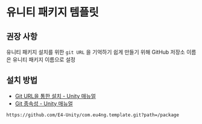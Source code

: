 # 유니티 패키지 템플릿

## 권장 사항

유니티 패키지 설치를 위한 `git URL` 을 기억하기 쉽게 만들기 위해 GitHub 저장소 이름은 유니티 패키지 이름으로 설정

## 설치 방법

- [Git URL을 통한 설치 - Unity 매뉴얼](https://docs.unity3d.com/kr/2021.3/Manual/upm-ui-giturl.html)
- [Git 종속성 - Unity 매뉴얼](https://docs.unity3d.com/kr/2021.3/Manual/upm-git.html)

```
https://github.com/E4-Unity/com.eu4ng.template.git?path=/package
```
